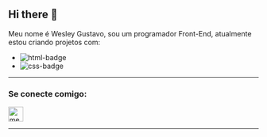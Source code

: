 ## Hi there 👋

Meu nome é Wesley Gustavo, sou um programador Front-End, atualmente estou criando projetos com:
<br>

- <img src="https://img.shields.io/badge/HTML5-E34F26?style=for-the-badge&logo=html5&logoColor=white" alt="html-badge">
- <img src="https://img.shields.io/badge/CSS3-1572B6?style=for-the-badge&logo=css3&logoColor=white" alt="css-badge">
<hr>


<h3><b>Se conecte comigo:</b></h3>
<a href="https://www.instagram.com/wslv.s"><img src="https://upload.wikimedia.org/wikipedia/commons/thumb/9/95/Instagram_logo_2022.svg/960px-Instagram_logo_2022.svg.png?20220518162235" alt="meu-instagram" width="30" target="_blank"/></a>
<hr>
